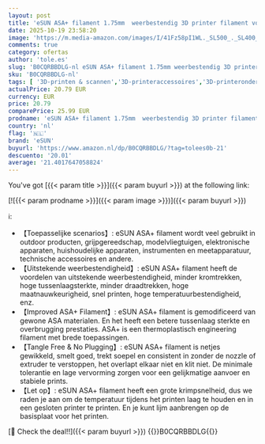 ```yaml
---
layout: post
title: 'eSUN ASA+ filament 1.75mm  weerbestendig 3D printer filament voor functionele onderdelen voor buiten  1KG spoel 3D print filament voor 3D printers  Zwart  1KG '
date: 2025-10-19 23:58:20
image: 'https://m.media-amazon.com/images/I/41Fz58pI1WL._SL500_._SL400_.jpg'
comments: true
category: ofertas
author: 'tole.es'
slug: 'B0CQRBBDLG-nl eSUN ASA+ filament 1.75mm weerbestendig 3D printer...'
sku: 'B0CQRBBDLG-nl'
tags: [ '3D-printen & scannen','3D-printeraccessoires','3D-printeronderdelen & 3D-printeraccessoires','Zakelijk, industrie & wetenschap','esun','🇳🇱', ]
actualPrice: 20.79 EUR
currency: EUR
price: 20.79
comparePrice: 25.99 EUR
prodname: 'eSUN ASA+ filament 1.75mm  weerbestendig 3D printer filament voor functionele onderdelen voor buiten  1KG spoel 3D print filament voor 3D printers  Zwart  1KG '
country: 'nl'
flag: '🇳🇱'
brand: 'eSUN'
buyurl: 'https://www.amazon.nl/dp/B0CQRBBDLG/?tag=tolees0b-21'
descuento: '20.01'
average: '21.4017647058824'
---
```


You've got [{{< param title >}}]({{< param buyurl >}}) at the following link:

[![{{< param prodname >}}]({{< param image >}})]({{< param buyurl >}})

ℹ️:

- 【Toepasselijke scenarios】: eSUN ASA+ filament wordt veel gebruikt in outdoor producten, grijpgereedschap, modelvliegtuigen, elektronische apparaten, huishoudelijke apparaten, instrumenten en meetapparatuur, technische accessoires en andere.
- 【Uitstekende weerbestendigheid】: eSUN ASA+ filament heeft de voordelen van uitstekende weerbestendigheid, minder kromtrekken, hoge tussenlaagsterkte, minder draadtrekken, hoge maatnauwkeurigheid, snel printen, hoge temperatuurbestendigheid, enz.
- 【Improved ASA+ Filament】: eSUN ASA+ filament is gemodificeerd van gewone ASA materialen. En het heeft een betere tussenlaag sterkte en overbrugging prestaties. ASA+ is een thermoplastisch engineering filament met brede toepassingen.
- 【Tangle Free & No Plugging】: eSUN ASA+ filament is netjes gewikkeld, smelt goed, trekt soepel en consistent in zonder de nozzle of extruder te verstoppen, het overlapt elkaar niet en klit niet. De minimale tolerantie en lage vervorming zorgen voor een gelijkmatige aanvoer en stabiele prints.
- 【Let op】: eSUN ASA+ filament heeft een grote krimpsnelheid, dus we raden je aan om de temperatuur tijdens het printen laag te houden en in een gesloten printer te printen. En je kunt lijm aanbrengen op de basisplaat voor het printen.

[🛒 Check the deal!!]({{< param buyurl >}})
{{<world>}}B0CQRBBDLG{{</world>}}
